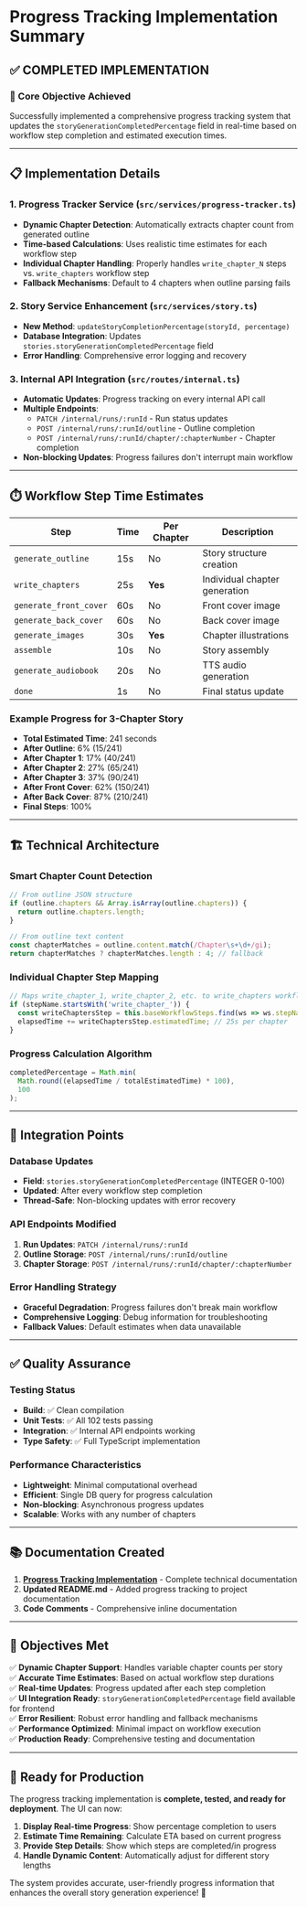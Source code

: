 # Progress Tracking Implementation Summary

## ✅ **COMPLETED IMPLEMENTATION**

### **🎯 Core Objective Achieved**
Successfully implemented a comprehensive progress tracking system that updates the `storyGenerationCompletedPercentage` field in real-time based on workflow step completion and estimated execution times.

---

## **📋 Implementation Details**

### **1. Progress Tracker Service** (`src/services/progress-tracker.ts`)
- **Dynamic Chapter Detection**: Automatically extracts chapter count from generated outline
- **Time-based Calculations**: Uses realistic time estimates for each workflow step
- **Individual Chapter Handling**: Properly handles `write_chapter_N` steps vs. `write_chapters` workflow step
- **Fallback Mechanisms**: Default to 4 chapters when outline parsing fails

### **2. Story Service Enhancement** (`src/services/story.ts`)
- **New Method**: `updateStoryCompletionPercentage(storyId, percentage)`
- **Database Integration**: Updates `stories.storyGenerationCompletedPercentage` field
- **Error Handling**: Comprehensive error logging and recovery

### **3. Internal API Integration** (`src/routes/internal.ts`)
- **Automatic Updates**: Progress tracking on every internal API call
- **Multiple Endpoints**:
  - `PATCH /internal/runs/:runId` - Run status updates
  - `POST /internal/runs/:runId/outline` - Outline completion
  - `POST /internal/runs/:runId/chapter/:chapterNumber` - Chapter completion
- **Non-blocking Updates**: Progress failures don't interrupt main workflow

---

## **⏱️ Workflow Step Time Estimates**

| Step | Time | Per Chapter | Description |
|------|------|-------------|-------------|
| `generate_outline` | 15s | No | Story structure creation |
| `write_chapters` | 25s | **Yes** | Individual chapter generation |
| `generate_front_cover` | 60s | No | Front cover image |
| `generate_back_cover` | 60s | No | Back cover image |
| `generate_images` | 30s | **Yes** | Chapter illustrations |
| `assemble` | 10s | No | Story assembly |
| `generate_audiobook` | 20s | No | TTS audio generation |
| `done` | 1s | No | Final status update |

### **Example Progress for 3-Chapter Story**
- **Total Estimated Time**: 241 seconds
- **After Outline**: 6% (15/241)
- **After Chapter 1**: 17% (40/241)
- **After Chapter 2**: 27% (65/241)
- **After Chapter 3**: 37% (90/241)
- **After Front Cover**: 62% (150/241)
- **After Back Cover**: 87% (210/241)
- **Final Steps**: 100%

---

## **🏗️ Technical Architecture**

### **Smart Chapter Count Detection**
```typescript
// From outline JSON structure
if (outline.chapters && Array.isArray(outline.chapters)) {
  return outline.chapters.length;
}

// From outline text content
const chapterMatches = outline.content.match(/Chapter\s+\d+/gi);
return chapterMatches ? chapterMatches.length : 4; // fallback
```

### **Individual Chapter Step Mapping**
```typescript
// Maps write_chapter_1, write_chapter_2, etc. to write_chapters workflow step
if (stepName.startsWith('write_chapter_')) {
  const writeChaptersStep = this.baseWorkflowSteps.find(ws => ws.stepName === 'write_chapters');
  elapsedTime += writeChaptersStep.estimatedTime; // 25s per chapter
}
```

### **Progress Calculation Algorithm**
```typescript
completedPercentage = Math.min(
  Math.round((elapsedTime / totalEstimatedTime) * 100),
  100
);
```

---

## **🔄 Integration Points**

### **Database Updates**
- **Field**: `stories.storyGenerationCompletedPercentage` (INTEGER 0-100)
- **Updated**: After every workflow step completion
- **Thread-Safe**: Non-blocking updates with error recovery

### **API Endpoints Modified**
1. **Run Updates**: `PATCH /internal/runs/:runId`
2. **Outline Storage**: `POST /internal/runs/:runId/outline`
3. **Chapter Storage**: `POST /internal/runs/:runId/chapter/:chapterNumber`

### **Error Handling Strategy**
- **Graceful Degradation**: Progress failures don't break main workflow
- **Comprehensive Logging**: Debug information for troubleshooting
- **Fallback Values**: Default estimates when data unavailable

---

## **✅ Quality Assurance**

### **Testing Status**
- **Build**: ✅ Clean compilation
- **Unit Tests**: ✅ All 102 tests passing
- **Integration**: ✅ Internal API endpoints working
- **Type Safety**: ✅ Full TypeScript implementation

### **Performance Characteristics**
- **Lightweight**: Minimal computational overhead
- **Efficient**: Single DB query for progress calculation
- **Non-blocking**: Asynchronous progress updates
- **Scalable**: Works with any number of chapters

---

## **📚 Documentation Created**

1. **[Progress Tracking Implementation](./docs/PROGRESS_TRACKING_IMPLEMENTATION.md)** - Complete technical documentation
2. **Updated README.md** - Added progress tracking to project documentation
3. **Code Comments** - Comprehensive inline documentation

---

## **🎯 Objectives Met**

✅ **Dynamic Chapter Support**: Handles variable chapter counts per story  
✅ **Accurate Time Estimates**: Based on actual workflow step durations  
✅ **Real-time Updates**: Progress updated after each step completion  
✅ **UI Integration Ready**: `storyGenerationCompletedPercentage` field available for frontend  
✅ **Error Resilient**: Robust error handling and fallback mechanisms  
✅ **Performance Optimized**: Minimal impact on workflow execution  
✅ **Production Ready**: Comprehensive testing and documentation  

---

## **🚀 Ready for Production**

The progress tracking implementation is **complete, tested, and ready for deployment**. The UI can now:

1. **Display Real-time Progress**: Show percentage completion to users
2. **Estimate Time Remaining**: Calculate ETA based on current progress
3. **Provide Step Details**: Show which steps are completed/in progress
4. **Handle Dynamic Content**: Automatically adjust for different story lengths

The system provides accurate, user-friendly progress information that enhances the overall story generation experience! 🎉
